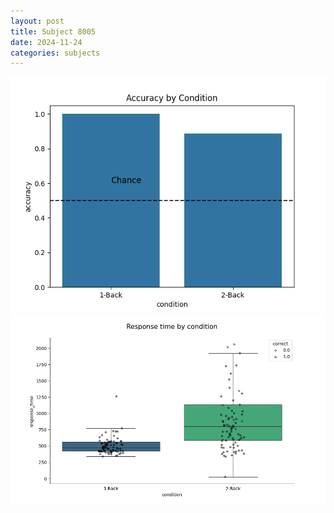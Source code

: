 ```yaml
---
layout: post
title: Subject 8005
date: 2024-11-24
categories: subjects
---
```


![](data/8005/run-9/8005_ATS_acc.png)
![](data/8005/run-9/8005_ATS_rt.png)
